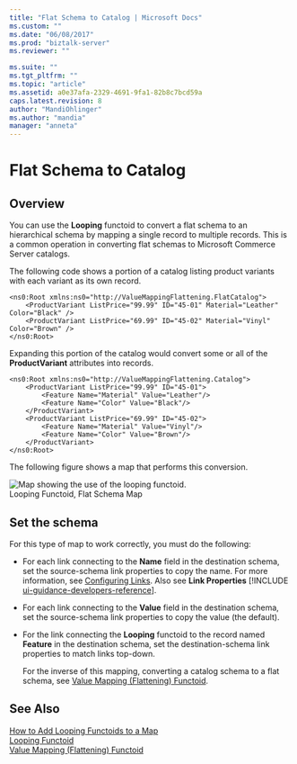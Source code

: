 ```yaml
---
title: "Flat Schema to Catalog | Microsoft Docs"
ms.custom: ""
ms.date: "06/08/2017"
ms.prod: "biztalk-server"
ms.reviewer: ""

ms.suite: ""
ms.tgt_pltfrm: ""
ms.topic: "article"
ms.assetid: a0e37afa-2329-4691-9fa1-82b8c7bcd59a
caps.latest.revision: 8
author: "MandiOhlinger"
ms.author: "mandia"
manager: "anneta"
---
```

# Flat Schema to Catalog

## Overview
You can use the **Looping** functoid to convert a flat schema to an hierarchical schema by mapping a single record to multiple records. This is a common operation in converting flat schemas to Microsoft Commerce Server catalogs.  
  
 The following code shows a portion of a catalog listing product variants with each variant as its own record.  
  
```  
<ns0:Root xmlns:ns0="http://ValueMappingFlattening.FlatCatalog">  
    <ProductVariant ListPrice="99.99" ID="45-01" Material="Leather" Color="Black" />  
    <ProductVariant ListPrice="69.99" ID="45-02" Material="Vinyl" Color="Brown" />  
</ns0:Root>  
```  
  
 Expanding this portion of the catalog would convert some or all of the **ProductVariant** attributes into records.  
  
```  
<ns0:Root xmlns:ns0="http://ValueMappingFlattening.Catalog">  
    <ProductVariant ListPrice="99.99" ID="45-01">  
        <Feature Name="Material" Value="Leather"/>  
        <Feature Name="Color" Value="Black"/>  
    </ProductVariant>  
    <ProductVariant ListPrice="69.99" ID="45-02">  
        <Feature Name="Material" Value="Vinyl"/>  
        <Feature Name="Color" Value="Brown"/>  
    </ProductVariant>  
</ns0:Root>  
```  
  
 The following figure shows a map that performs this conversion.  
  
 ![Map showing the use of the looping functoid.](../core/media/loopingflattenfunctoid.gif "loopingflattenfunctoid")  
Looping Functoid, Flat Schema Map  

## Set the schema  
 For this type of map to work correctly, you must do the following:  
  
- For each link connecting to the <strong>Name</strong> field in the destination schema, set the source-schema link properties to copy the name. For more information, see [Configuring Links](../core/configuring-links.md). Also see <strong>Link Properties</strong> [!INCLUDE [ui-guidance-developers-reference](../includes/ui-guidance-developers-reference.md)].
  
- For each link connecting to the **Value** field in the destination schema, set the source-schema link properties to copy the value (the default).  
  
- For the link connecting the **Looping** functoid to the record named **Feature** in the destination schema, set the destination-schema link properties to match links top-down.  
  
  For the inverse of this mapping, converting a catalog schema to a flat schema, see [Value Mapping (Flattening) Functoid](../core/value-mapping-flattening-functoid.md).  
  
## See Also  
 [How to Add Looping Functoids to a Map](../core/how-to-add-looping-functoids-to-a-map.md)   
 [Looping Functoid](../core/looping-functoid.md)   
 [Value Mapping (Flattening) Functoid](../core/value-mapping-flattening-functoid.md)